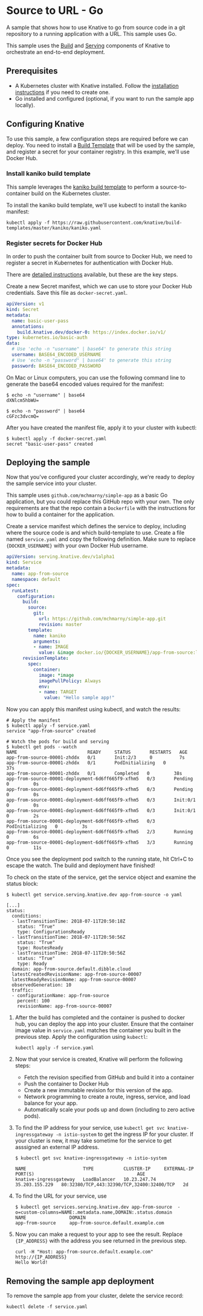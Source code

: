 # Source to URL - Go

A sample that shows how to use Knative to go from source code in a git
repository to a running application with a URL. This sample uses Go.

This sample uses the [Build](../../../build/README.md) and [Serving](../../README.md)
components of Knative to orchestrate an end-to-end deployment.

## Prerequisites

* A Kubernetes cluster with Knative installed. Follow the
  [installation instructions](https://github.com/knative/install/) if you need
  to create one.
* Go installed and configured (optional, if you want to run the sample app
  locally).

## Configuring Knative

To use this sample, a few configuration steps are required before we can deploy.
You need to install a [Build Template](https://github.com/knative/build-templates)
that will be used by the sample, and register a secret for your container
registry. In this example, we'll use Docker Hub.

### Install kaniko build template

This sample leverages the [kaniko build template](https://github.com/knative/build-templates/tree/master/kaniko)
to perform a source-to-container build on the Kubernetes cluster.

To install the kaniko build template, we'll use kubectl to install the kaniko
manifest:

```shell
kubectl apply -f https://raw.githubusercontent.com/knative/build-templates/master/kaniko/kaniko.yaml
```

### Register secrets for Docker Hub

In order to push the container built from source to Docker Hub, we need to
register a secret in Kubernetes for authentication with Docker Hub.

There are [detailed instructions](https://github.com/knative/docs/blob/master/build/auth.md#basic-authentication-docker)
available, but these are the key steps.

Create a new Secret manifest, which we can use to store your Docker Hub
credentials. Save this file as `docker-secret.yaml`.

```yaml
apiVersion: v1
kind: Secret
metadata:
  name: basic-user-pass
  annotations:
    build.knative.dev/docker-0: https://index.docker.io/v1/
type: kubernetes.io/basic-auth
data:
  # Use 'echo -n "username" | base64' to generate this string
  username: BASE64_ENCODED_USERNAME
  # Use 'echo -n "password" | base64' to generate this string
  password: BASE64_ENCODED_PASSWORD
```

On Mac or Linux computers, you can use the following command line to generate
the base64 encoded values required for the manifest:

```shell
$ echo -n "username" | base64
dXNlcm5hbWU=

$ echo -n "password" | base64
cGFzc3dvcmQ=
```

After you have created the manifest file, apply it to your cluster with kubectl:

```shell
$ kubectl apply -f docker-secret.yaml
secret "basic-user-pass" created
```

## Deploying the sample

Now that you've configured your cluster accordingly, we're ready to deploy the
sample service into your cluster.

This sample uses `github.com/mchmarny/simple-app` as a basic Go application, but
you could replace this GitHub repo with your own. The only requirements are that
the repo contain a `Dockerfile` with the instructions for how to build a
container for the application.

Create a service manifest which defines the service to deploy, including where
the source code is and which build-template to use. Create a file named
`service.yaml` and copy the following definition. Make sure to replace
`{DOCKER_USERNAME}` with your own Docker Hub username.

```yaml
apiVersion: serving.knative.dev/v1alpha1
kind: Service
metadata:
  name: app-from-source
  namespace: default
spec:
  runLatest:
    configuration:
      build:
        source:
          git:
            url: https://github.com/mchmarny/simple-app.git
            revision: master
        template:
          name: kaniko
          arguments:
          - name: IMAGE
            value: &image docker.io/{DOCKER_USERNAME}/app-from-source:latest
      revisionTemplate:
        spec:
          container:
            image: *image
            imagePullPolicy: Always
            env:
            - name: TARGET
              value: "Hello sample app!"
```

Now you can apply this manifest using kubectl, and watch the results:

```shell
# Apply the manifest
$ kubectl apply -f service.yaml
service "app-from-source" created

# Watch the pods for build and serving
$ kubectl get pods --watch
NAME                          READY     STATUS       RESTARTS   AGE
app-from-source-00001-zhddx   0/1       Init:2/3     0          7s
app-from-source-00001-zhddx   0/1       PodInitializing   0         37s
app-from-source-00001-zhddx   0/1       Completed   0         38s
app-from-source-00001-deployment-6d6ff665f9-xfhm5   0/3       Pending   0         0s
app-from-source-00001-deployment-6d6ff665f9-xfhm5   0/3       Pending   0         0s
app-from-source-00001-deployment-6d6ff665f9-xfhm5   0/3       Init:0/1   0         0s
app-from-source-00001-deployment-6d6ff665f9-xfhm5   0/3       Init:0/1   0         2s
app-from-source-00001-deployment-6d6ff665f9-xfhm5   0/3       PodInitializing   0         3s
app-from-source-00001-deployment-6d6ff665f9-xfhm5   2/3       Running   0         6s
app-from-source-00001-deployment-6d6ff665f9-xfhm5   3/3       Running   0         11s
```

Once you see the deployment pod switch to the running state, hit Ctrl+C to
escape the watch. The build and deployment have finished!

To check on the state of the service, get the service object and examine the 
status block:

```shell
$ kubectl get service.serving.knative.dev app-from-source -o yaml

[...]
status:
  conditions:
  - lastTransitionTime: 2018-07-11T20:50:18Z
    status: "True"
    type: ConfigurationsReady
  - lastTransitionTime: 2018-07-11T20:50:56Z
    status: "True"
    type: RoutesReady
  - lastTransitionTime: 2018-07-11T20:50:56Z
    status: "True"
    type: Ready
  domain: app-from-source.default.dibble.cloud
  latestCreatedRevisionName: app-from-source-00007
  latestReadyRevisionName: app-from-source-00007
  observedGeneration: 10
  traffic:
  - configurationName: app-from-source
    percent: 100
    revisionName: app-from-source-00007
```


1. After the build has completed and the container is pushed to docker hub, you
   can deploy the app into your cluster. Ensure that the container image value
   in `service.yaml` matches the container you built in
   the previous step. Apply the configuration using `kubectl`:

    ```shell
    kubectl apply -f service.yaml
    ```

1. Now that your service is created, Knative will perform the following steps:
   * Fetch the revision specified from GitHub and build it into a container
   * Push the container to Docker Hub
   * Create a new immutable revision for this version of the app.
   * Network programming to create a route, ingress, service, and load balance for your app.
   * Automatically scale your pods up and down (including to zero active pods).

1. To find the IP address for your service, use
   `kubectl get svc knative-ingressgateway -n istio-system` to get the ingress IP for your
   cluster. If your cluster is new, it may take sometime for the service to get asssigned
   an external IP address.

    ```shell
    $ kubectl get svc knative-ingressgateway -n istio-system

    NAME                     TYPE           CLUSTER-IP     EXTERNAL-IP      PORT(S)                                      AGE
    knative-ingressgateway   LoadBalancer   10.23.247.74   35.203.155.229   80:32380/TCP,443:32390/TCP,32400:32400/TCP   2d

    ```

1. To find the URL for your service, use

    ```shell
    $ kubectl get services.serving.knative.dev app-from-source  -o=custom-columns=NAME:.metadata.name,DOMAIN:.status.domain
    NAME                DOMAIN
    app-from-source     app-from-source.default.example.com
    ```

1. Now you can make a request to your app to see the result. Replace
   `{IP_ADDRESS}` with the address you see returned in the previous step.

    ```shell
    curl -H "Host: app-from-source.default.example.com" http://{IP_ADDRESS}
    Hello World!
    ```

## Removing the sample app deployment

To remove the sample app from your cluster, delete the service record:

```shell
kubectl delete -f service.yaml
```
